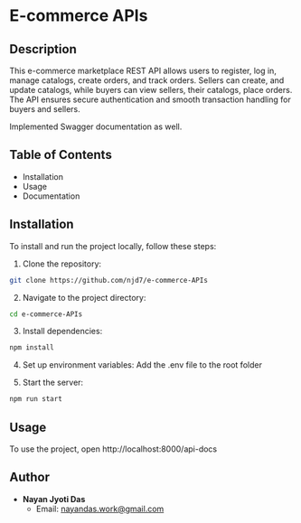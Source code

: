 # E-commerce APIs

## Description

This e-commerce marketplace REST API allows users to register, log in, manage catalogs, create orders, and track orders. Sellers can create, and update catalogs, while buyers can view sellers, their catalogs, place orders. The API ensures secure authentication and smooth transaction handling for buyers and sellers.

Implemented Swagger documentation as well.

## Table of Contents

- Installation
- Usage
- Documentation

## Installation

To install and run the project locally, follow these steps:

1. Clone the repository:

```sh
git clone https://github.com/njd7/e-commerce-APIs

```

2. Navigate to the project directory:

```sh
cd e-commerce-APIs
```

3. Install dependencies:

```sh
npm install
```

4. Set up environment variables: Add the .env file to the root folder

5. Start the server:

```sh
npm run start
```

## Usage

To use the project, open http://localhost:8000/api-docs

## Author

- **Nayan Jyoti Das**
  - Email: nayandas.work@gmail.com
